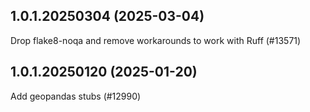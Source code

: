 ## 1.0.1.20250304 (2025-03-04)

Drop flake8-noqa and remove workarounds to work with Ruff (#13571)

## 1.0.1.20250120 (2025-01-20)

Add geopandas stubs (#12990)


